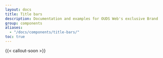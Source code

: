 ```yaml
---
layout: docs
title: Title bars
description: Documentation and examples for OUDS Web's exclusive Brand responsive title bars.
group: components
aliases:
  - "/docs/components/title-bars/"
toc: true
---
```


{{< callout-soon >}}
